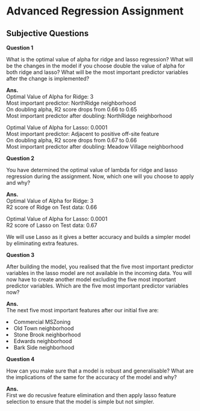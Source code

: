 # Advanced Regression Assignment

## Subjective Questions

**Question 1**

What is the optimal value of alpha for ridge and lasso regression? What will be the changes in the model if you choose double the value of alpha for both ridge and lasso? What will be the most important predictor variables after the change is implemented?

**Ans.**	
Optimal Value of Alpha for Ridge: 3 <br>
Most important predictor: NorthRidge neighborhood <br>
On doubling alpha, R2 score drops from 0.66 to 0.65 <br>
Most important predictor after doubling: NorthRidge neighborhood <br>

Optimal Value of Alpha for Lasso: 0.0001 <br>
Most important predictor: Adjacent to positive off-site feature <br>
On doubling alpha, R2 score drops from 0.67 to 0.66 <br>
Most important predictor after doubling: Meadow Village neighborhood <br>

**Question 2**

You have determined the optimal value of lambda for ridge and lasso regression during the assignment. Now, which one will you choose to apply and why?

**Ans.**	
Optimal Value of Alpha for Ridge: 3 <br>
R2 score of Ridge on Test data: 0.66 <br>

Optimal Value of Alpha for Lasso: 0.0001 <br>
R2 score of Lasso on Test data: 0.67 <br>

We will use Lasso as it gives a better accuracy and builds a simpler model by eliminating extra features.

**Question 3**

After building the model, you realised that the five most important predictor variables in the lasso model are not available in the incoming data. You will now have to create another model excluding the five most important predictor variables. Which are the five most important predictor variables now?

**Ans.**  
The next five most important features after our initial five are:
<li> Commercial MSZoning
<li> Old Town neighborhood
<li> Stone Brook neighborhood
<li> Edwards neighborhood
<li> Bark Side neighborhood

**Question 4**

How can you make sure that a model is robust and generalisable? What are the implications of the same for the accuracy of the model and why?

**Ans.**  
First we do recusive feature elimination and then apply lasso feature selection to ensure that the model is simple but not simpler.